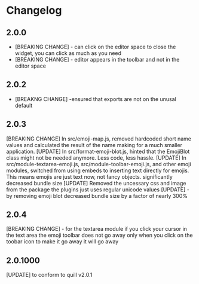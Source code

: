 # Changelog

## 2.0.0
* [BREAKING CHANGE] - can click on the editor space to close the widget, you can click as much as you need
* [BREAKING CHANGE] - editor appears in the toolbar and not in the editor space


## 2.0.2
* [BREAKNG CHANGE] -ensured that exports are not on the unusal default

## 2.0.3
[BREAKING CHANGE] In src/emoji-map.js, removed hardcoded short name values and calculated the result of the name making for a much smaller application.
[UPDATE] In src/format-emoji-blot.js, hinted that the EmojiBlot class might not be needed anymore. Less code, less hassle.
[UPDATE] In src/module-textarea-emoji.js, src/module-toolbar-emoji.js, and other emoji modules, switched from using embeds to inserting text directly for emojis. This means emojis are just text now, not fancy objects. significantly decreased bundle size
[UPDATE] Removed the uncessary css and image from the package the plugins just uses regular unicode values
[UPDATE] - by removing emoji blot decreased bundle size by a factor of nearly 300%


## 2.0.4

[BREAKING CHANGE] - for the textarea module if you click your cursor in the text area the emoji toolbar does not go away only when you click on the toobar icon to make it go away it will go away

## 2.0.1000
[UPDATE] to conform to quill v2.0.1
